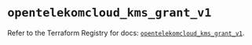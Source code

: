 # `opentelekomcloud_kms_grant_v1`

Refer to the Terraform Registry for docs: [`opentelekomcloud_kms_grant_v1`](https://registry.terraform.io/providers/opentelekomcloud/opentelekomcloud/1.36.1/docs/resources/kms_grant_v1).
